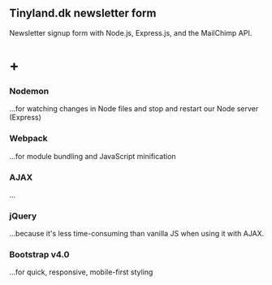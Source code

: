 ## Tinyland.dk newsletter form
Newsletter signup form with Node.js, Express.js, and the MailChimp API.

# + 

### Nodemon
...for watching changes in Node files and stop and restart our Node server (Express)

### Webpack
...for module bundling and JavaScript minification

### AJAX
...

### jQuery
...because it's less time-consuming than vanilla JS when using it with AJAX.


### Bootstrap v4.0
...for quick, responsive, mobile-first styling